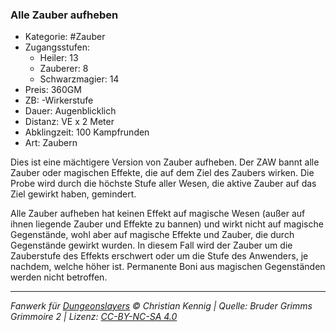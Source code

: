 ### Alle Zauber aufheben

- Kategorie: #Zauber
- Zugangsstufen:
  - Heiler: 13
  - Zauberer: 8
  - Schwarzmagier: 14
- Preis: 360GM
- ZB: -Wirkerstufe
- Dauer: Augenblicklich
- Distanz: VE x 2 Meter
- Abklingzeit: 100 Kampfrunden
- Art: Zaubern



Dies ist eine mächtigere Version von Zauber aufheben. Der ZAW bannt alle Zauber oder magischen Effekte, die auf dem Ziel des Zaubers wirken. Die Probe wird durch die höchste Stufe aller Wesen, die aktive Zauber auf das Ziel gewirkt haben, gemindert.

Alle Zauber aufheben hat keinen Effekt auf magische Wesen (außer auf ihnen liegende Zauber und Effekte zu bannen) und wirkt nicht auf magische Gegenstände, wohl aber auf magische Effekte und Zauber, die durch Gegenstände gewirkt wurden. In diesem Fall wird der Zauber um die Zauberstufe des Effekts erschwert oder um die Stufe des Anwenders, je nachdem, welche höher ist. Permanente Boni aus magischen Gegenständen werden nicht betroffen.

---

_Fanwerk für [Dungeonslayers](https://www.dungeonslayers.net/) © Christian Kennig | Quelle: Bruder Grimms Grimmoire 2 | Lizenz: [CC-BY-NC-SA 4.0](https://creativecommons.org/licenses/by-nc-sa/4.0/deed.de)_
